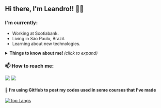 ## Hi there, I'm Leandro!! 👋😄

### I'm currently:
 - Working at Scotiabank.
 - Living in São Paulo, Brazil.
 - Learning about new technologies.

<!--
**martinsleandros/martinsleandros** is a ✨ _special_ ✨ repository because its `README.md` (this file) appears on your GitHub profile.

Here are some ideas to get you started:

- 🔭 I’m currently working on ...
- 🌱 I’m currently learning ...
- 👯 I’m looking to collaborate on ...
- 🤔 I’m looking for help with ...
- 💬 Ask me about ...
- 📫 How to reach me: ...
- 😄 Pronouns: ...
- ⚡ Fun fact: ...
-->

<details>
  <summary> <b> Things to know about me! </b> <i>(click to expand)</i> </summary><br />
  
  Career in IT with large experience in development, deploying and maintenance of systems. <br />
   
  Know-how in several programming languages (.Net, Asp.Net Core, VB6, VBA, Java, JavaScript, Angular) being the main .Net and databases Microsoft SQL Server and Oracle. Considerable skills in software development (System analysis, systems architecture, SOA, Rest, Object Oriented Programming). Likewise participation in many large projects and extensive experience with systems integration. <br />
  
  Solid background in financial markets, with expertise in Fixed Income, Derivatives and FX. <br />
  
  Relevant skills such as a quick learner and how to deal with team management, with expertise acquired in a software factory as a team leader.
  
</details>

### 📫 How to reach me: 
<p align='left'>
  <a href="https://www.linkedin.com/in/martinsleandros/"><img src="https://img.shields.io/badge/linkedin-%230077B5.svg?&style=for-the-badge&logo=linkedin&logoColor=white" /></a>
  <a href="mailto:martins.leandros@gmail.com?subject=Hi%20Leandro!"><img src="https://img.shields.io/badge/gmail-%23D14836.svg?&style=for-the-badge&logo=gmail&logoColor=white" /></a>
</p>

<!--
Languages and Tools

<br/>

<p align="left">
  <a href="https://aws.amazon.com" target="_blank">
    <img src="icons/amazonwebservices-original-wordmark.svg" alt="aws" width="40" height="40" />
  </a>&nbsp;&nbsp;
  <a href="https://www.docker.com/" target="_blank">
    <img src="icons/docker-original-wordmark.svg" alt="docker" width="40" height="40" />
  </a>&nbsp;&nbsp;
  <a href="https://developer.mozilla.org/en-US/docs/Web/JavaScript" target="_blank">
    <img src="icons/javascript-original.svg" alt="javascript" width="40" height="40" />
  </a>&nbsp;&nbsp;
  <a href="https://www.typescriptlang.org/" target="_blank">
    <img src="icons/typescript-original.svg" alt="typescript" width="40" height="40" />
  </a>&nbsp;&nbsp;
  <a href="https://www.jenkins.io" target="_blank">
    <img src="icons/jenkins-original.svg" alt="jenkins" width="40" height="40" />
  </a>&nbsp;&nbsp;
  <a href="https://www.mongodb.com/" target="_blank">
    <img src="icons/mongodb-original-wordmark.svg" alt="mongodb" width="40" height="40" />
  </a>&nbsp;&nbsp;
  <a href="https://www.microsoft.com/sql-server" target="_blank">
    <img src="https://i1.wp.com/www.tripletech.com.br/wp-content/uploads/2017/03/sql-logo.png?fit=300%2C300&ssl=1" alt="SQL Server" width="40" height="40" />
  </a>
</p>
-->

#### 🔭 I’m using GitHub to post my codes used in some courses that I've made

[![Top Langs](https://github-readme-stats.vercel.app/api/top-langs/?username=martinsleandros&hide=javascript,html)](https://github.com/martinsleandros/martinsleandros)
<!--
[![Top Langs](https://github-readme-stats.vercel.app/api/top-langs/?username=martinsleandros&langs_count=8)](https://github.com/martinsleandros/martinsleandros)
[![Top Langs](https://github-readme-stats.vercel.app/api/top-langs/?username=martinsleandros&layout=compact)](https://github.com/martinsleandros/martinsleandros)
-->

